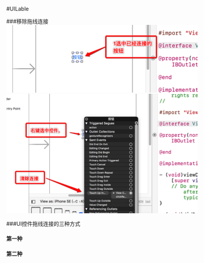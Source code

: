 #UILable

###移除拖线连接
    ![第一步](images/Snip20170722_9.png)
    ![第二步](images/Snip20170722_11.png)
    
    

###UI控件拖线连接的三种方式

#### 第一种
    

#### 第二种